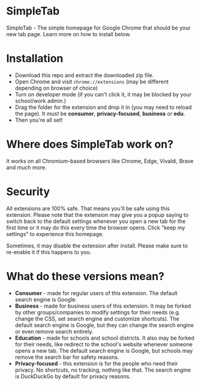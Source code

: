 # SimpleTab
SimpleTab - The simple homepage for Google Chrome that should be your new tab page. Learn more on how to install below.

# Installation
* Download this repo and extract the downloaded zip file.
* Open Chrome and visit `chrome://extensions` (may be different depending on browser of choice)
* Turn on developer mode (if you can't click it, it may be blocked by your school/work admin.)
* Drag the folder for the extension and drop it in (you may need to reload the page). It *must* be **consumer**, **privacy-focused**, **business** or **edu**.
* Then you're all set!

# Where does SimpleTab work on?
It works on all Chromium-based browsers like Chrome, Edge, Vivaldi, Brave and much more.

# Security
All extensions are 100% safe. That means you'll be safe using this extension. Please note that the extension may give you a popup saying to switch back to the default settings whenever you open a new tab for the first time or it may do this every time the browser opens. Click "keep my settings" to experience this homepage.

Sometimes, it may disable the extension after install. Please make sure to re-enable it if this happens to you.

# What do these versions mean?
* **Consumer** - made for regular users of this extension. The default search engine is Google.
* **Business** - made for business users of this extension. It may be forked by other groups/companies to modify settings for their needs (e.g. change the CSS, set search engine and customize shortcuts). The default search engine is Google, but they can change the search engine or even remove search entirely.
* **Education** - made for schools and school districts. It also may be forked for their needs, like redirect to the school's website whenever someone opens a new tab. The default search engine is Google, but schools may remove the search bar for safety reasons.
* **Privacy-focused** - this extension is for the people who need their privacy. No shortcuts, no tracking, nothing like that. The search engine is DuckDuckGo by default for privacy reasons.
